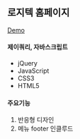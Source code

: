 ## 로지텍 홈페이지

[Demo](http://52.78.22.164/portfolio/index.jsp)


#### 제이쿼리, 자바스크립트
 * jQuery
 * JavaScript
 * CSS3
 * HTML5

#### 주요기능
1. 반응형 디자인
2. 메뉴 footer 인클루드
